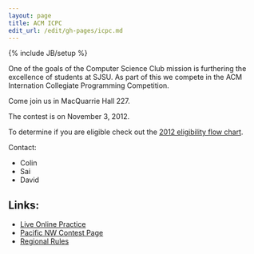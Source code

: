 ```yaml
---
layout: page
title: ACM ICPC
edit_url: /edit/gh-pages/icpc.md
---
```

{% include JB/setup %}

One of the goals of the Computer Science Club mission is furthering the excellence of students at SJSU. As part of this we compete in the ACM Internation Collegiate Programming Competition.

Come join us in MacQuarrie Hall 227.


The contest is on November 3, 2012.

To determine if you are eligible check out the [2012 eligibility flow chart](http://icpc.baylor.edu/ICPCWiki/attach/Regional%20Rules/EligibilityDecisionTree-12.pdf).

Contact:
* Colin
* Sai
* David


## Links:
* [Live Online Practice](http://livearchive.onlinejudge.org/)
* [Pacific NW Contest Page](http://www.acmicpc-pacnw.org/)
* [Regional Rules](http://icpc.baylor.edu/info/Regional+Rules)


